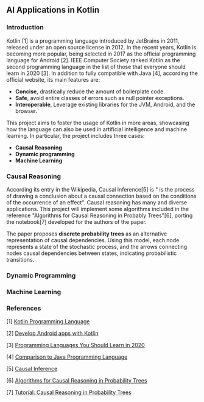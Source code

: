 ## AI Applications in Kotlin

### Introduction
Kotlin [1] is a programming language introduced by JetBrains in 2011, 
released under an open source license in 2012. In the recent years, 
Kotlin is becoming more popular, being selected in 2017 as the official
programming language for Android [2]. IEEE Computer Society ranked 
Kotlin as the second programming language in the list of those that 
everyone should learn in 2020 [3]. In addition to fully compatible with 
Java [4], according the official website, its main features are:

  * **Concise**, drastically reduce the amount of boilerplate code.
  * **Safe**, avoid entire classes of errors such as null pointer exceptions.
  * **Interoperable**, Leverage existing libraries for the JVM, Android, and the browser.  

This project aims to foster the usage of Kotlin in more areas, showcasing
how the language can also be used in artificial intelligence and machine 
learning. In particular, the project includes three cases:

  * **Causal Reasoning**
  * **Dynamic programming**
  * **Machine Learning** 

### Causal Reasoning
According its entry in the Wikipedia, Causal Inference[5] is " is the process 
of drawing a conclusion about a causal connection based on the conditions 
of the occurrence of an effect". Causal reasoning has many and diverse 
applications. This project will implement some algorithms included in
the reference "Algorithms for Causal Reasoning in Probably Trees"[6], porting
the notebook[7] developed for the authors of the paper. 

The paper proposes **discrete probability trees** as an alternative representation
of causal dependencies. Using this model, each node represents a state of the 
stochastic process, and the arrows connecting nodes causal dependencies between 
states, indicating probabilistic transitions. 

### Dynamic Programming

### Machine Learning

### References

[1] [Kotlin Programming Language](https://kotlinlang.org/)

[2] [Develop Android apps with Kotlin](https://developer.android.com/kotlin)

[3] [Programming Languages You Should Learn in 2020](https://www.computer.org/publications/tech-news/trends/programming-languages-you-should-learn-in-2020)

[4] [Comparison to Java Programming Language](https://kotlinlang.org/docs/reference/comparison-to-java.html)

[5] [Causal Inference](https://en.wikipedia.org/wiki/Causal_inference)

[6] [Algorithms for Causal Reasoning in Probability Trees](https://arxiv.org/abs/2010.12237)

[7] [Tutorial: Causal Reasoning in Probability Trees](https://colab.research.google.com/github/deepmind/deepmind_research/blob/master/causal_reasoning/Causal_Reasoning_in_Probability_Trees.ipynb)